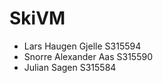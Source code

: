 # SkiVM

* Lars Haugen Gjelle      S315594
* Snorre Alexander Aas    S315590
* Julian Sagen            S315584
